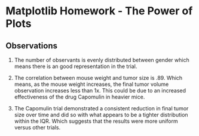 # Matplotlib Homework - The Power of Plots

## Observations

1. The number of observants is evenly distributed between gender which means there is an good representation in the trial.

2. The correlation between mouse weight and tumor size is .89.  Which means, as the mouse weight increases, the final tumor volume observation increases less than 1x.  This could be due to an increased effectiveness of the drug Capomulin in heavier mice.

3. The Capomulin trial demonstrated a consistent reduction in final tumor size over time and did so with what appears to be a tighter distribution within the IQR. Which suggests that the results were more uniform versus other trials.

